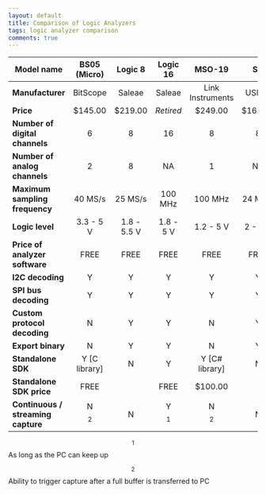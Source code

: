 ```yaml
---
layout: default
title: Comparison of Logic Analyzers
tags: logic analyzer comparison
comments: true
---
```


|           **Model name**           | **BS05 (Micro)** | **Logic 8** | **Logic 16** |    **MSO-19**     | **SX**  |
| ---------------------------------- | :--------------: | :---------: | :----------: | :---------------: | :-----: |
| **Manufacturer**                   |     BitScope     |   Saleae    |    Saleae    | Link Instruments  |  USBee  |
| **Price**                          |     $145.00      |   $219.00   |  *Retired*   |      $249.00      | $169.00 |
| **Number of digital channels**     |        6         |      8      |      16      |         8         |    8    |
| **Number of analog channels**      |        2         |      8      |      NA      |         1         |   NA    |
| **Maximum sampling frequency**     |     40 MS/s      |   25 MS/s   |   100 MHz    |      100 MHz      | 24 MS/s |
| **Logic level**                    |    3.3 - 5 V     | 1.8 - 5.5 V |  1.8 - 5 V   |     1.2 - 5 V     | 2 - 5 V |
| **Price of analyzer software**     |       FREE       |    FREE     |     FREE     |       FREE        |  FREE   |
| **I2C decoding**                   |        Y         |      Y      |      Y       |         Y         |    Y    |
| **SPI bus decoding**               |        Y         |      Y      |      Y       |         Y         |    Y    |
| **Custom protocol decoding**       |        N         |      Y      |      Y       |         N         |    Y    |
| **Export binary**                  |        N         |      Y      |      Y       |         N         |    Y    |
| **Standalone SDK**                 | Y \[C library\]  |      N      |      Y       | Y \[C\# library\] |    N    |
| **Standalone SDK price**           |       FREE       |             |     FREE     |      $100.00      |         |
| **Continuous / streaming capture** |     N $$^2$$     |      N      |   Y $$^1$$   |     N $$^2$$      |    N    |

$$^1$$ As long as the PC can keep up

$$^2$$ Ability to trigger capture after a full buffer is
transferred to PC
